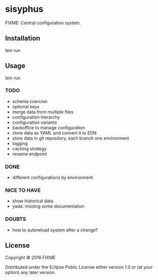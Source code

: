 # sisyphus

FIXME: Central configuration system.

## Installation

lein run

## Usage

lein run



### TODO
- schema coercion
- optional keys
- merge data from multiple files
- configuration hierarchy
- configuration variants
- backoffice to manage configuration
- store data as YAML and convert it to EDN
- store data in git repository, each branch one environment
- logging
- caching strategy
- rename endpoint


### DONE
- different configurations by environment



### NICE TO HAVE
- show historical data
- yada: missing some documentation

### DOUBTS
- how to autoreload system after a change?

## License

Copyright © 2016 FIXME

Distributed under the Eclipse Public License either version 1.0 or (at
your option) any later version.
